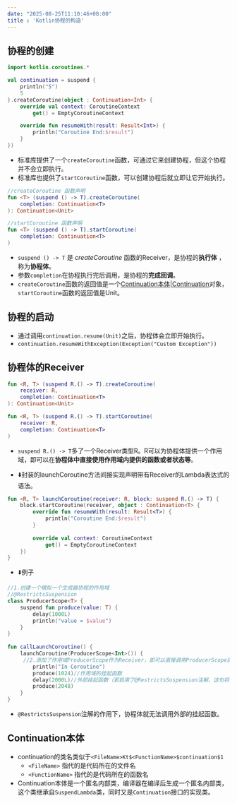 ```yaml
---
date: "2025-08-25T11:10:46+08:00"
title : 'Kotlin协程的构造'
---
```

## 协程的创建

```kotlin
import kotlin.coroutines.*

val continuation = suspend {
    println("5")
    5
}.createCoroutine(object : Continuation<Int> {
    override val context: CoroutineContext
        get() = EmptyCoroutineContext

    override fun resumeWith(result: Result<Int>) {
        println("Coroutine End:$result")
    }
})
```

* 标准库提供了一个`createCoroutine`函数，可通过它来创建协程，但这个协程并不会立即执行。
* 标准库也提供了`startCoroutine`函数，可以创建协程后就立即让它开始执行。

```kotlin
//createCoroutine 函数声明
fun <T> (suspend () -> T).createCoroutine(
    completion: Continuation<T>
): Continuation<Unit>

//startCoroutine 函数声明
fun <T> (suspend () -> T).startCoroutine(  
    completion: Continuation<T>  
)
```

* `suspend () -> T` 是 *createCoroutine* 函数的Receiver，是协程的**执行体** ，称为**协程体**。
* 参数`completion`在协程执行完后调用，是协程的**完成回调**。
* `createCoroutine`函数的返回值是一个[Continuation本体|Continuation](#continuation本体)对象，`startCoroutine`函数的返回值是Unit。

## 协程的启动

* 通过调用`continuation.resume(Unit)`之后，协程体会立即开始执行。
* `continuation.resumeWithException(Exception("Custom Exception"))`

## 协程体的Receiver

```kotlin
fun <R, T> (suspend R.() -> T).createCoroutine(  
    receiver: R,  
    completion: Continuation<T>  
): Continuation<Unit>

fun <R, T> (suspend R.() -> T).startCoroutine(  
    receiver: R,  
    completion: Continuation<T>  
)
```

* `suspend R.() -> T`多了一个Receiver类型R。R可以为协程体提供一个作用域，即可以在**协程体中直接使用作用域内提供的函数或者状态等**。

* ⬇️封装的launchCoroutine方法间接实现声明带有Receiver的Lambda表达式的语法。

```kotlin
fun <R, T> launchCoroutine(receiver: R, block: suspend R.() -> T) {  
    block.startCoroutine(receiver, object : Continuation<T> {  
        override fun resumeWith(result: Result<T>) {  
            println("Coroutine End:$result")  
        }  
  
        override val context: CoroutineContext  
            get() = EmptyCoroutineContext  
    })  
}
```

* ⬇️例子

```kotlin
//1.创建一个模拟一个生成器协程的作用域
//@RestrictsSuspension 
class ProducerScope<T> {  
    suspend fun produce(value: T) {  
        delay(1000L)  
        println("value = $value")  
    }  
}  
  
fun callLaunchCoroutine() {  
    launchCoroutine(ProducerScope<Int>()) {  
     //2.添加了作用域ProducerScope作为Receiver，即可以直接调用ProducerScope的produce函数。
        println("In Coroutine")  
        produce(1024)//作用域的挂起函数
        delay(2000L)//外部挂起函数（若启用了@RestrictsSuspension注解，这句将会报错）
        produce(2048)  
    }  
}
```

* `@RestrictsSuspension`注解的作用下，协程体就无法调用外部的挂起函数。

## Continuation本体

* continuation的类名类似于`<FileName>Kt$<FunctionName>$continuation$1`
  * `<FileName>` 指代的是代码所在的文件名
  * `<FunctionName>` 指代的是代码所在的函数名
* Continuation本体是一个匿名内部类，编译器在编译后生成一个匿名内部类，这个类继承自`SuspendLambda`类，同时又是`Continuation`接口的实现类。
